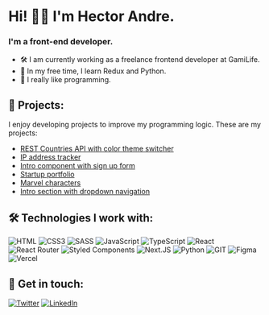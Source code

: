 # Hi! 👋🏼 I'm Hector Andre. 

###  I'm a front-end developer.

- 🛠️ I am currently working as a freelance frontend developer at GamiLife.
- 🌱 In my free time, I learn Redux and Python.
- 💜 I really like programming.

## 🚀 Projects: 
I enjoy developing projects to improve my programming logic. These are my projects:

- [REST Countries API with color theme switcher](https://github.com/AndreDev12/rest-countries-api-with-color-theme-switcher)
- [IP address tracker](https://github.com/AndreDev12/ip-address-tracker)
- [Intro component with sign up form](https://github.com/AndreDev12/intro-component-with-signup-form)
- [Startup portfolio](https://github.com/AndreDev12/startup-portfolio)
- [Marvel characters](https://github.com/AndreDev12/marvel-characters)
- [Intro section with dropdown navigation](https://github.com/AndreDev12/intro-section-with-dropdown-navigation)

## 🛠 Technologies I work with:

![HTML](https://img.shields.io/badge/HTML5-E34F26?style=for-the-badge&logo=html5&logoColor=white)
![CSS3](https://img.shields.io/badge/CSS3-1572B6?style=for-the-badge&logo=css3&logoColor=white)
![SASS](https://img.shields.io/badge/Sass-BF4080?style=for-the-badge&logo=sass&logoColor=white)
![JavaScript](https://img.shields.io/badge/JavaScript-1B1B1B?style=for-the-badge&logo=javascript&logoColor=F7DF1E)
![TypeScript](https://img.shields.io/badge/typescript-%23007ACC.svg?style=for-the-badge&logo=typescript&logoColor=white)
![React](https://img.shields.io/badge/React-23272F?style=for-the-badge&logo=react&logoColor=61DAFB)
![React Router](https://img.shields.io/badge/React_Router-CA4245?style=for-the-badge&logo=react-router&logoColor=white)
![Styled Components](https://img.shields.io/badge/styled--components-D26AC2?style=for-the-badge&logo=styled-components&logoColor=white)
![Next.JS](https://img.shields.io/badge/Next.JS-black?style=for-the-badge&logo=next.js&logoColor=white)
![Python](https://img.shields.io/badge/Python-2B5B84?style=for-the-badge&logo=python&logoColor=white)
![GIT](https://img.shields.io/badge/Git-F14E32?style=for-the-badge&logo=git&logoColor=white)
![Figma](https://img.shields.io/badge/Figma-F24E1E?style=for-the-badge&logo=figma&logoColor=white)
![Vercel](https://img.shields.io/badge/Vercel-000000?style=for-the-badge&logo=vercel&logoColor=white)

## 📱 Get in touch: 

[![Twitter](https://img.shields.io/badge/Twitter-1DA1F2?style=for-the-badge&logo=twitter&logoColor=white)](https://twitter.com/HectorAndreHT)
[![LinkedIn](https://img.shields.io/badge/LinkedIn-0077B5?style=for-the-badge&logo=linkedin&logoColor=white)](https://www.linkedin.com/in/h%C3%A9ctor-andr%C3%A9-huambachano-torres/)

<!--
**AndreDev12/AndreDev12** is a ✨ _special_ ✨ repository because its `README.md` (this file) appears on your GitHub profile.

Here are some ideas to get you started:

- 🔭 I’m currently working on ...
- 🌱 I’m currently learning ...
- 👯 I’m looking to collaborate on ...
- 🤔 I’m looking for help with ...
- 💬 Ask me about ...
- 📫 How to reach me: ...
- 😄 Pronouns: ...
- ⚡ Fun fact: ...
-->
